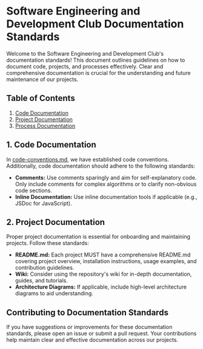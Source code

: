 # Software Engineering and Development Club Documentation Standards

Welcome to the Software Engineering and Development Club's documentation standards! This document outlines guidelines on how to document code, projects, and processes effectively. Clear and comprehensive documentation is crucial for the understanding and future maintenance of our projects.

## Table of Contents

1. [Code Documentation](#code-documentation)
2. [Project Documentation](#project-documentation)
3. [Process Documentation](#process-documentation)

## 1. Code Documentation

In [code-conventions.md](code-conventions.md), we have established code conventions. Additionally, code documentation should adhere to the following standards:

- **Comments:** Use comments sparingly and aim for self-explanatory code. Only include comments for complex algorithms or to clarify non-obvious code sections.
- **Inline Documentation:** Use inline documentation tools if applicable (e.g., JSDoc for JavaScript).

## 2. Project Documentation

Proper project documentation is essential for onboarding and maintaining projects. Follow these standards:

- **README.md:** Each project MUST have a comprehensive README.md covering project overview, installation instructions, usage examples, and contribution guidelines.
- **Wiki:** Consider using the repository's wiki for in-depth documentation, guides, and tutorials.
- **Architecture Diagrams:** If applicable, include high-level architecture diagrams to aid understanding.

## Contributing to Documentation Standards

If you have suggestions or improvements for these documentation standards, please open an issue or submit a pull request. Your contributions help maintain clear and effective documentation across our projects.

